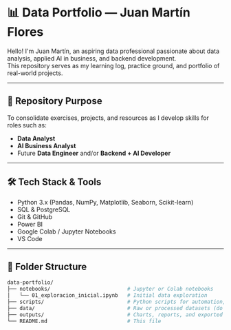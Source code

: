 # 📊 Data Portfolio — Juan Martín Flores

Hello! I'm Juan Martín, an aspiring data professional passionate about data analysis, applied AI in business, and backend development.  
This repository serves as my learning log, practice ground, and portfolio of real-world projects.

---

## 🎯 Repository Purpose

To consolidate exercises, projects, and resources as I develop skills for roles such as:

- **Data Analyst**
- **AI Business Analyst**
- Future **Data Engineer** and/or **Backend + AI Developer**

---

## 🛠️ Tech Stack & Tools

- Python 3.x (Pandas, NumPy, Matplotlib, Seaborn, Scikit-learn)
- SQL & PostgreSQL
- Git & GitHub
- Power BI
- Google Colab / Jupyter Notebooks
- VS Code

---

## 📁 Folder Structure

```bash
data-portfolio/
├── notebooks/                         # Jupyter or Colab notebooks
│   └── 01_exploracion_inicial.ipynb   # Initial data exploration
├── scripts/                           # Python scripts for automation, cleaning, etc.
├── data/                              # Raw or processed datasets (do NOT push sensitive data)
├── outputs/                           # Charts, reports, and exported visuals
└── README.md                          # This file
